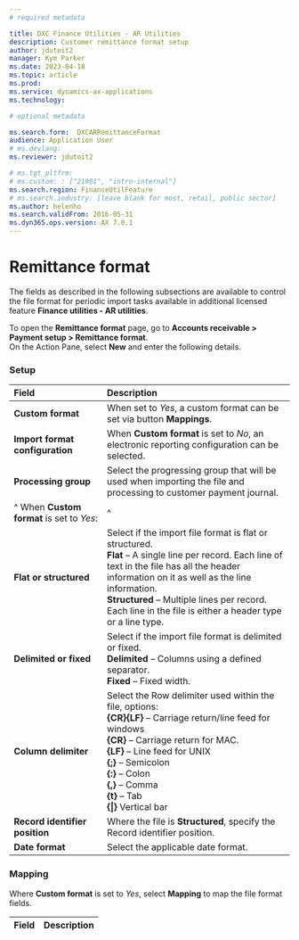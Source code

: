 ```yaml
---
# required metadata

title: DXC Finance Utilities - AR Utilities
description: Customer remittance format setup
author: jdutoit2
manager: Kym Parker
ms.date: 2023-04-18
ms.topic: article
ms.prod: 
ms.service: dynamics-ax-applications
ms.technology: 

# optional metadata

ms.search.form:  DXCARRemittanceFormat
audience: Application User
# ms.devlang: 
ms.reviewer: jdutoit2

# ms.tgt_pltfrm: 
# ms.custom: : ["21901", "intro-internal"]
ms.search.region: FinanceUtilFeature
# ms.search.industry: [leave blank for most, retail, public sector]
ms.author: helenho
ms.search.validFrom: 2016-05-31
ms.dyn365.ops.version: AX 7.0.1
---
```


# Remittance format
The fields as described in the following subsections are available to control the file format for periodic import tasks available in additional licensed feature **Finance utilities - AR utilities**.

To open the **Remittance format** page, go to **Accounts receivable > Payment setup > Remittance format**. <br>
On the Action Pane, select **New** and enter the following details.

### Setup

| **Field**     | **Description** |
:--             |:--
**Custom format**               | When set to _Yes_, a custom format can be set via button **Mappings**.
**Import format configuration** | When **Custom format** is set to _No_, an electronic reporting configuration can be selected.
**Processing group**            | Select the progressing group that will be used when importing the file and processing to customer payment journal.
^ When **Custom format** is set to _Yes_: | ^
**Flat or structured**          | Select if the import file format is flat or structured. <br> **Flat** – A single line per record. Each line of text in the file has all the header information on it as well as the line information. <br> **Structured** – Multiple lines per record. Each line in the file is either a header type or a line type.
**Delimited or fixed**          | Select if the import file format is delimited or fixed. <br> **Delimited** – Columns using a defined separator. <br> **Fixed** – Fixed width.
**Column delimiter**            | Select the Row delimiter used within the file, options: <br> **{CR}{LF}** – Carriage return/line feed for windows <br> **{CR}** – Carriage return for MAC. <br> **{LF}** – Line feed for UNIX <br> **{;}** – Semicolon <br> **{:}** – Colon <br> **{,}** – Comma <br> **{t}** – Tab <br> **{\|}** Vertical bar
**Record identifier position**  | Where the file is **Structured**, specify the Record identifier position.
**Date format**                 | Select the applicable date format.


### Mapping

Where **Custom format** is set to _Yes_, select **Mapping** to map the file format fields.

| **Field**     | **Description** |
:--             |:--
